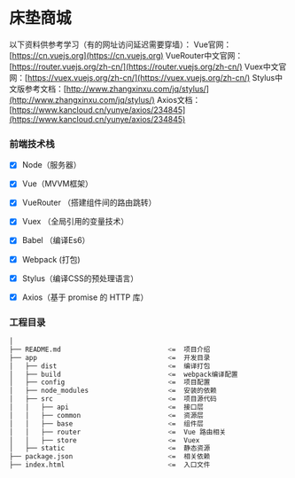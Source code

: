 # 床垫商城

以下资料供参考学习（有的网址访问延迟需要穿墙）：
Vue官网：[https://cn.vuejs.org](https://cn.vuejs.org)
VueRouter中文官网：[https://router.vuejs.org/zh-cn/](https://router.vuejs.org/zh-cn/)
Vuex中文官网：[https://vuex.vuejs.org/zh-cn/](https://vuex.vuejs.org/zh-cn/)
Stylus中文版参考文档：[http://www.zhangxinxu.com/jq/stylus/](http://www.zhangxinxu.com/jq/stylus/)
Axios文档：[https://www.kancloud.cn/yunye/axios/234845](https://www.kancloud.cn/yunye/axios/234845)


### 前端技术栈
* [x] Node（服务器）
* [x] Vue（MVVM框架）
* [x] VueRouter （搭建组件间的路由跳转）
* [x] Vuex （全局引用的变量技术）
* [x] Babel （编译Es6）
* [x] Webpack (打包)
* [x] Stylus（编译CSS的预处理语言）
* [x] Axios（基于 promise 的 HTTP 库）


### 工程目录
``` bash
│
├── README.md                           <=  项目介绍
├── app                                 <=  开发目录
│   ├── dist                            <=  编译打包
│   ├── build                           <=  webpack编译配置
│   ├── config                          <=  项目配置
│   ├── node_modules                    <=  安装的依赖
│   ├── src                             <=  项目源代码
│   │   ├── api                         <=  接口层
│   │   ├── common                      <=  资源层
│   │   ├── base                        <=  组件层
│   │   ├── router                      <=  Vue 路由相关
│   │   ├── store                       <=  Vuex
│   ├── static                          <=  静态资源
├── package.json                        <=  相关依赖
├── index.html                          <=  入口文件